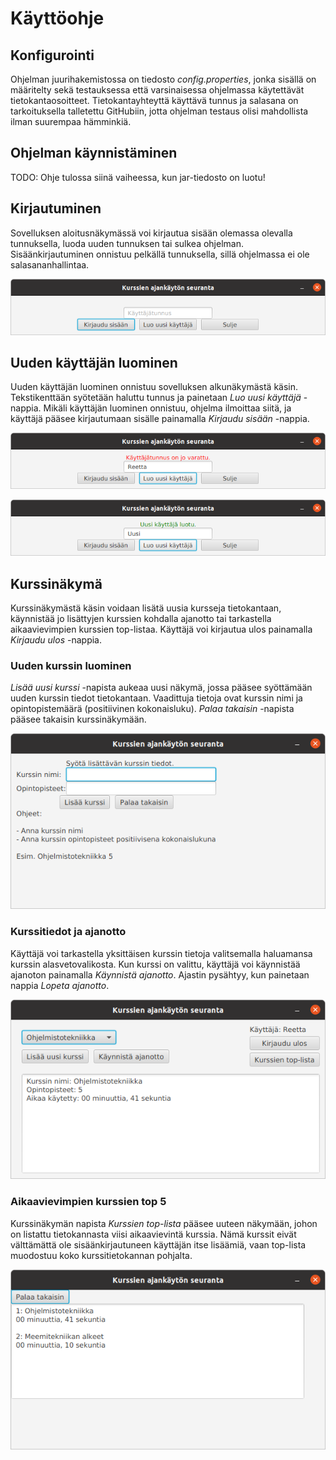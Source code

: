 # Käyttöohje
## Konfigurointi
Ohjelman juurihakemistossa on tiedosto _config.properties_, jonka sisällä on määritelty sekä testauksessa että varsinaisessa ohjelmassa käytettävät tietokantaosoitteet. Tietokantayhteyttä käyttävä tunnus ja salasana on tarkoituksella talletettu GitHubiin, jotta ohjelman testaus olisi mahdollista ilman suurempaa hämminkiä.
## Ohjelman käynnistäminen
TODO: Ohje tulossa siinä vaiheessa, kun jar-tiedosto on luotu!
## Kirjautuminen
Sovelluksen aloitusnäkymässä voi kirjautua sisään olemassa olevalla tunnuksella, luoda uuden tunnuksen tai sulkea ohjelman. Sisäänkirjautuminen onnistuu pelkällä tunnuksella, sillä ohjelmassa ei ole salasananhallintaa.

![Aloitusnäkymä](/dokumentaatio/kuvat/loginscene.png)
## Uuden käyttäjän luominen
Uuden käyttäjän luominen onnistuu sovelluksen alkunäkymästä käsin. Tekstikenttään syötetään haluttu tunnus ja painetaan _Luo uusi käyttäjä_ -nappia. Mikäli käyttäjän luominen onnistuu, ohjelma ilmoittaa siitä, ja käyttäjä pääsee kirjautumaan sisälle painamalla _Kirjaudu sisään_ -nappia.

![Tunnus varattu](/dokumentaatio/kuvat/usernametaken.png)

![Uusi tunnus luotu](/dokumentaatio/kuvat/newusercreated.png)
## Kurssinäkymä
Kurssinäkymästä käsin voidaan lisätä uusia kursseja tietokantaan, käynnistää jo lisättyjen kurssien kohdalla ajanotto tai tarkastella aikaavievimpien kurssien top-listaa. Käyttäjä voi kirjautua ulos painamalla _Kirjaudu ulos_ -nappia.
### Uuden kurssin luominen
_Lisää uusi kurssi_ -napista aukeaa uusi näkymä, jossa pääsee syöttämään uuden kurssin tiedot tietokantaan. Vaadittuja tietoja ovat kurssin nimi ja opintopistemäärä (positiivinen kokonaisluku). _Palaa takaisin_ -napista pääsee takaisin kurssinäkymään.

![Uuden kurssin luominen](/dokumentaatio/kuvat/addnewcourse.png)
### Kurssitiedot ja ajanotto
Käyttäjä voi tarkastella yksittäisen kurssin tietoja valitsemalla haluamansa kurssin alasvetovalikosta. Kun kurssi on valittu, käyttäjä voi käynnistää ajanoton painamalla _Käynnistä ajanotto_. Ajastin pysähtyy, kun painetaan nappia _Lopeta ajanotto_.

![Kurssinäkymä](/dokumentaatio/kuvat/courseselected.png)
### Aikaavievimpien kurssien top 5
Kurssinäkymän napista _Kurssien top-lista_ pääsee uuteen näkymään, johon on listattu tietokannasta viisi aikaavievintä kurssia. Nämä kurssit eivät välttämättä ole sisäänkirjautuneen käyttäjän itse lisäämiä, vaan top-lista muodostuu koko kurssitietokannan pohjalta.

![Top 5 -kurssien näkymä](/dokumentaatio/kuvat/topcourses.png)
